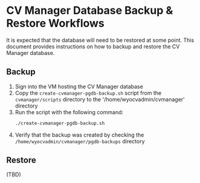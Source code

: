 # CV Manager Database Backup & Restore Workflows
It is expected that the database will need to be restored at some point. This document provides instructions on how to backup and restore the CV Manager database.

## Backup
1. Sign into the VM hosting the CV Manager database
1. Copy the `create-cvmanager-pgdb-backup.sh` script from the `cvmanager/scripts` directory to the '/home/wyocvadmin/cvmanager' directory
1. Run the script with the following command:
    ```bash
    ./create-cvmanager-pgdb-backup.sh
    ```
1. Verify that the backup was created by checking the `/home/wyocvadmin/cvmanager/pgdb-backups` directory

## Restore
(TBD)